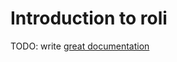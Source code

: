 # Introduction to roli

TODO: write [great documentation](http://jacobian.org/writing/what-to-write/)

